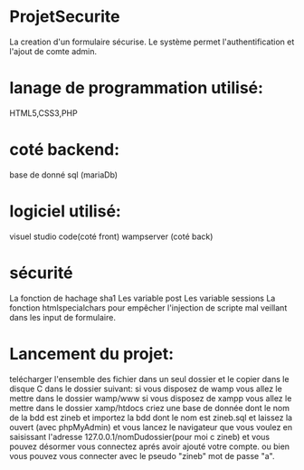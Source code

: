 # ProjetSecurite
La creation d'un formulaire sécurise.
Le système permet l'authentification et l'ajout de comte admin.
# lanage de programmation utilisé:
HTML5,CSS3,PHP 
# coté backend:
base de donné sql (mariaDb)
# logiciel utilisé:
visuel studio code(coté front)
wampserver (coté back)
# sécurité
La fonction de hachage sha1
Les variable post
Les variable sessions
La fonction htmlspecialchars pour empêcher l'injection de scripte mal veillant dans les input de formulaire.
# Lancement du projet:
telécharger l'ensemble des fichier dans un seul dossier et le copier dans le disque C dans le dossier suivant:
si vous disposez de wamp vous allez le mettre dans le dossier wamp/www
si vous disposez de xampp vous allez le mettre dans le dossier xamp/htdocs
criez une base de donnée dont le nom de la bdd est zineb et importez la bdd dont le nom est zineb.sql et laissez la ouvert (avec phpMyAdmin)
et vous lancez le navigateur que vous voulez  en saisissant l'adresse 127.0.0.1/nomDudossier(pour moi c zineb)
et vous pouvez désormer vous connectez aprés avoir ajouté votre compte.
ou bien vous pouvez vous connecter avec le pseudo "zineb" mot de passe "a".

